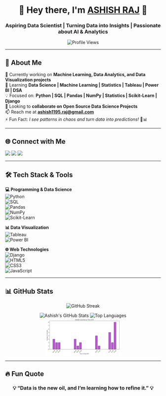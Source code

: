 <h1 align="center">🚀 Hey there, I'm <a href="https://www.linkedin.com/in/ashish-raj-070486248/" target="_blank">ASHISH RAJ</a> 🚀</h1>
<h3 align="center">Aspiring Data Scientist | Turning Data into Insights | Passionate about AI & Analytics</h3>

<p align="center">
  <img src="https://komarev.com/ghpvc/?username=ashish570raj&label=Profile%20views&color=0e75b6&style=flat" alt="Profile Views" />
</p>

---

## 🌟 About Me  
🔭 Currently working on **Machine Learning, Data Analytics, and Data Visualization projects**  
🌱 Learning **Data Science | Machine Learning | Statistics | Tableau | Power BI | DSA**  
💡 Focused on: **Python | SQL | Pandas | NumPy | Statistics | Scikit-Learn | Django**  
👯 Looking to **collaborate on Open Source Data Science Projects**  
📫 Reach me at **ashish1195.raj@gmail.com**  
⚡ Fun Fact: *I see patterns in chaos and turn data into predictions!* 🤖📊  

---

## 🌐 Connect with Me  
<p align="left">
  <a href="https://x.com/AshishR86786550" target="_blank"><img src="https://img.shields.io/badge/Twitter-1DA1F2?style=for-the-badge&logo=twitter&logoColor=white"/></a>
  <a href="https://www.linkedin.com/in/ashish-raj-070486248/" target="_blank"><img src="https://img.shields.io/badge/LinkedIn-0A66C2?style=for-the-badge&logo=linkedin&logoColor=white"/></a>
  <a href="https://instagram.com/ASHISH__TRACKERR" target="_blank"><img src="https://img.shields.io/badge/Instagram-E4405F?style=for-the-badge&logo=instagram&logoColor=white"/></a>
</p>

---

## 🛠️ Tech Stack & Tools  

**💻 Programming & Data Science**  
![Python](https://img.shields.io/badge/Python-3776AB?style=for-the-badge&logo=python&logoColor=white)  
![SQL](https://img.shields.io/badge/MySQL-4479A1?style=for-the-badge&logo=mysql&logoColor=white)  
![Pandas](https://img.shields.io/badge/Pandas-150458?style=for-the-badge&logo=pandas&logoColor=white)  
![NumPy](https://img.shields.io/badge/NumPy-013243?style=for-the-badge&logo=numpy&logoColor=white)  
![Scikit-Learn](https://img.shields.io/badge/Scikit--Learn-F7931E?style=for-the-badge&logo=scikit-learn&logoColor=white)  

**📊 Data Visualization**  
![Tableau](https://img.shields.io/badge/Tableau-E97627?style=for-the-badge&logo=Tableau&logoColor=white)  
![Power BI](https://img.shields.io/badge/Power%20BI-F2C811?style=for-the-badge&logo=powerbi&logoColor=white)  

**🌐 Web Technologies**  
![Django](https://img.shields.io/badge/Django-092E20?style=for-the-badge&logo=django&logoColor=white)  
![HTML5](https://img.shields.io/badge/HTML5-E34F26?style=for-the-badge&logo=html5&logoColor=white)  
![CSS3](https://img.shields.io/badge/CSS3-1572B6?style=for-the-badge&logo=css3&logoColor=white)  
![JavaScript](https://img.shields.io/badge/JavaScript-F7DF1E?style=for-the-badge&logo=javascript&logoColor=black)  

---

## 📊 GitHub Stats  

<p align="center">
  <img src="https://github-readme-streak-stats.herokuapp.com/?user=Ashish570raj&theme=tokyonight" alt="GitHub Streak"/>
</p>

<p align="center">
  <img src="https://github-readme-stats.vercel.app/api?username=Ashish570raj&show_icons=true&theme=tokyonight" alt="Ashish's GitHub Stats"/>
  <img src="https://github-readme-stats.vercel.app/api/top-langs/?username=Ashish570raj&layout=compact&theme=tokyonight" alt="Top Languages"/>
  <img width="48%" src="productive-time-IST.png" alt="Productive Time in IST">

</p>

---

## 🔥 Fun Quote  
<h3 align="center">💡 “Data is the new oil, and I’m learning how to refine it.” 💡</h3>
